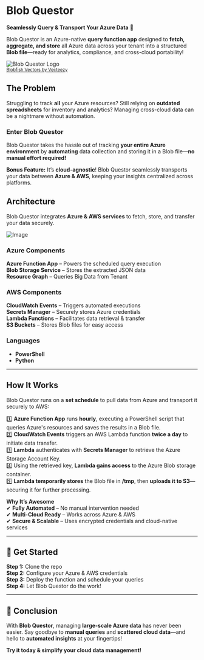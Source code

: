 # Blob Questor  

**Seamlessly Query & Transport Your Azure Data** 🚀  

Blob Questor is an Azure-native **query function app** designed to **fetch, aggregate, and store** all Azure data across your tenant into a structured **Blob file**—ready for analytics, compliance, and cross-cloud portability!  

![Blob Questor Logo](https://github.com/user-attachments/assets/d3afe596-905c-4668-830f-a83a0e01a83e)  
<sub><a href="https://www.vecteezy.com/free-vector/blobfish">Blobfish Vectors by Vecteezy</a></sub>  



## The Problem  
Struggling to track **all** your Azure resources? Still relying on **outdated spreadsheets** for inventory and analytics? Managing cross-cloud data can be a nightmare without automation.  

### Enter **Blob Questor**  
Blob Questor takes the hassle out of tracking **your entire Azure environment** by **automating** data collection and storing it in a Blob file—**no manual effort required!**  

**Bonus Feature:** It’s **cloud-agnostic**! Blob Questor seamlessly transports your data between **Azure & AWS**, keeping your insights centralized across platforms.  



## Architecture  

Blob Questor integrates **Azure & AWS services** to fetch, store, and transfer your data securely.  

![Image](https://github.com/user-attachments/assets/dbfea1fb-2791-4ed5-989c-a17bcd84d415)

### **Azure Components**  
**Azure Function App** – Powers the scheduled query execution  
**Blob Storage Service** – Stores the extracted JSON data  
**Resource Graph** – Queries Big Data from Tenant

### **AWS Components**  
**CloudWatch Events** – Triggers automated executions  
**Secrets Manager** – Securely stores Azure credentials  
**Lambda Functions** – Facilitates data retrieval & transfer  
**S3 Buckets** – Stores Blob files for easy access  

### **Languages**  
- **PowerShell**
- **Python**

---

## How It Works  

Blob Questor runs on a **set schedule** to pull data from Azure and transport it securely to AWS:  

1️⃣ **Azure Function App** runs **hourly**, executing a PowerShell script that queries Azure's resources and saves the results in a Blob file.  
2️⃣ **CloudWatch Events** triggers an AWS Lambda function **twice a day** to initiate data transfer.  
3️⃣ **Lambda** authenticates with **Secrets Manager** to retrieve the Azure Storage Account Key.  
4️⃣ Using the retrieved key, **Lambda gains access** to the Azure Blob storage container.  
5️⃣ **Lambda temporarily stores** the Blob file in **/tmp**, then **uploads it to S3**—securing it for further processing.  

**Why It’s Awesome**  
✔ **Fully Automated** – No manual intervention needed  
✔ **Multi-Cloud Ready** – Works across Azure & AWS  
✔ **Secure & Scalable** – Uses encrypted credentials and cloud-native services  

---

## 🚀 Get Started  

**Step 1:** Clone the repo  
**Step 2:** Configure your Azure & AWS credentials  
**Step 3:** Deploy the function and schedule your queries  
**Step 4:** Let Blob Questor do the work!  

---

## 📌 Conclusion  

With **Blob Questor**, managing **large-scale Azure data** has never been easier. Say goodbye to **manual queries** and **scattered cloud data**—and hello to **automated insights** at your fingertips!  

**Try it today & simplify your cloud data management!** 
